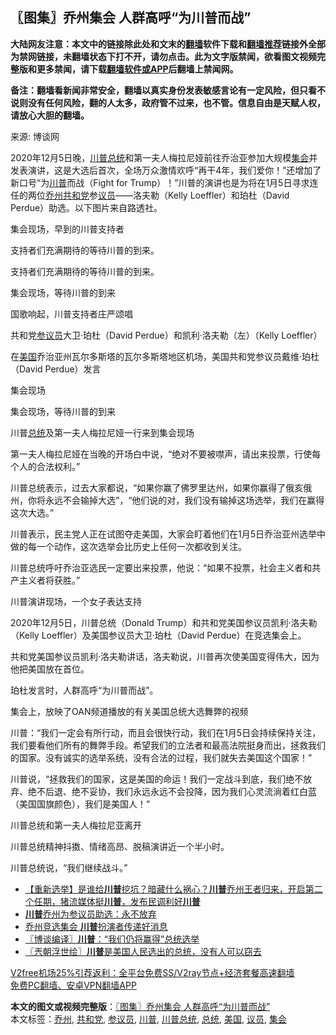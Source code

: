  <h2>〖图集〗乔州集会 人群高呼“为川普而战”</h2> <p class="notice"><b>大陆网友注意：本文中的链接除此处和文末的<a href="https://github.com/bannedbook/fanqiang" >翻墙</a>软件下载和<a href="https://github.com/killgcd/justmysocks/blob/master/README.md">翻墙推荐</a>链接外全部为禁网链接，未翻墙状态下打不开，请勿点击。此为文字版禁闻，欲看图文视频完整版和更多禁闻，请下载<a href="https://github.com/bannedbook/fanqiang">翻墙软件或APP</a>后翻墙上禁闻网。</p><p>备注：翻墙看新闻非常安全，翻墙以真实身份发表敏感言论有一定风险，但只看不说则没有任何风险，翻的人太多，政府管不过来，也不管。信息自由是天赋人权，请放心大胆的翻墙。</b></p>  <div class="entry"> <p>来源:&nbsp;博谈网                                                </p> <p>2020年12月5日晚，<a href="https://www.bannedbook.org/bnews/tag/%E5%B7%9D%E6%99%AE%E6%80%BB%E7%BB%9F/" class="st_tag internal_tag" rel="tag" title="标签 川普总统 下的日志">川普总统</a>和第一夫人梅拉尼娅前往乔治亚参加大规模<a href="https://www.bannedbook.org/bnews/tag/%E9%9B%86%E4%BC%9A/" class="st_tag internal_tag" rel="tag" title="标签 集会 下的日志">集会</a>并发表演讲，这是大选后首次，全场万众激情欢呼“再干4年，我们爱你！”还增加了新口号“为<a href="https://www.bannedbook.org/bnews/tag/%e5%b7%9d%e6%99%ae/" class="st_tag internal_tag" rel="tag" title="标签 川普 下的日志">川普</a>而战（Fight for Trump）！”川普的演讲也是为将在1月5日寻求连任的两位<a href="https://www.bannedbook.org/bnews/tag/%E4%B9%94%E5%B7%9E/" class="st_tag internal_tag" rel="tag" title="标签 乔州 下的日志">乔州</a><a href="https://www.bannedbook.org/bnews/tag/%e5%85%b1%e5%92%8c%e5%85%9a/" class="st_tag internal_tag" rel="tag" title="标签 共和党 下的日志">共和党</a>参<a href="https://www.bannedbook.org/bnews/tag/%e8%ae%ae%e5%91%98/" class="st_tag internal_tag" rel="tag" title="标签 议员 下的日志">议员</a>——洛夫勒（Kelly Loeffler）和珀杜（David Perdue）助选。以下图片来自路透社。</p> <p>集会现场，早到的川普支持者</p> <p>支持者们充满期待的等待川普的到来。</p> <p>支持者们充满期待的等待川普的到来。</p> <p>集会现场，等待川普的到来</p> <p>国歌响起，川普支持者庄严颂唱</p> <p></p> <p>共和党<a href="https://www.bannedbook.org/bnews/tag/%e5%8f%82%e8%ae%ae%e5%91%98/" class="st_tag internal_tag" rel="tag" title="标签 参议员 下的日志">参议员</a>大卫·珀杜（David Perdue）和凯利·洛夫勒（左）（Kelly Loeffler）</p> <p>在<a href="https://www.bannedbook.org/bnews/tag/%e7%be%8e%e5%9b%bd/" class="st_tag internal_tag" rel="tag" title="标签 美国 下的日志">美国</a>乔治亚州瓦尔多斯塔的瓦尔多斯塔地区机场，美国共和党参议员戴维·珀杜（David Perdue）发言</p>  <p></p> <p>集会现场</p> <p></p> <p>集会现场，等待川普的到来</p> <p>川普<a href="https://www.bannedbook.org/bnews/tag/%e6%80%bb%e7%bb%9f/" class="st_tag internal_tag" rel="tag" title="标签 总统 下的日志">总统</a>及第一夫人梅拉尼娅一行来到集会现场</p> <p></p> <p>第一夫人梅拉尼娅在当晚的开场白中说，“绝对不要被噤声，请出来投票，行使每个人的合法权利。”</p> <p></p> <p>川普总统表示，过去大家都说，“如果你赢了佛罗里达州，如果你赢得了俄亥俄州，你将永远不会输掉大选”，“他们说的对，我们没有输掉这场选举，我们在赢得这次大选。”</p> <p></p>  <p>川普表示，民主党人正在试图夺走美国，大家会盯着他们在1月5日乔治亚州选举中做的每一个动作，这次选举会比历史上任何一次都收到关注。</p> <p></p> <p></p> <p></p> <p></p> <p></p> <p></p> <p></p> <p>川普总统呼吁乔治亚选民一定要出来投票，他说：“如果不投票，社会主义者和共产主义者将获胜。”</p> <p></p>  <p>川普演讲现场，一个女子表达支持</p> <p>2020年12月5日，川普总统（Donald Trump）和共和党美国参议员凯利·洛夫勒（Kelly Loeffler）及美国参议员大卫·珀杜（David Perdue）在竞选集会上。</p> <p>共和党美国参议员凯利·洛夫勒讲话，洛夫勒说，川普再次使美国变得伟大，因为他把美国放在首位。</p> <p></p> <p>珀杜发言时，人群高呼“为川普而战”。</p> <p></p> <p>集会上，放映了OAN频道播放的有关美国总统大选舞弊的视频</p> <p>川普：“我们一定会有所行动，而且会很快行动，我们在1月5日会持续保持关注，我们要看他们所有的舞弊手段。希望我们的立法者和最高法院挺身而出，拯救我们的国家。没有诚实的选举系统，没有合法的过程，我们就失去美国这个国家！”</p> <p>川普说，“拯救我们的国家，这是美国的命运！我们一定战斗到底，我们绝不放弃、绝不后退、绝不妥协，我们永远永远不会投降，因为我们心灵流淌着红白蓝（美国国旗颜色），我们是美国人！”</p> <p>川普总统和第一夫人梅拉尼亚离开</p>  <p>川普总统精神抖擞、情绪高昂、脱稿演讲近一个半小时。</p> <p>川普总统说，“我们继续战斗。”</p> <ul class='op-related-articles' title='相关阅读'> <li><a href='https://www.bannedbook.org/bnews/bannedvideo/20201207/1443294.html' target='_blank'>【重新选举】是谁给<b>川普</b>挖坑？暗藏什么祸心？<b>川普</b>乔州王者归来，开启第二个任期，猪流媒体挺<b>川普</b>，发布民调利好<b>川普</b></a></li> <li><a href='https://www.bannedbook.org/bnews/bannedvideo/20201207/1443286.html' target='_blank'><b>川普</b>乔州为参议员助选：永不放弃</a></li> <li><a href='https://www.bannedbook.org/bnews/bannedvideo/20201207/1443284.html' target='_blank'>乔州竞选集会 <b>川普</b>扮演者传递好消息</a></li> <li><a href='https://www.bannedbook.org/bnews/cbnews/20201207/1443283.html' target='_blank'>〖博谈编译〗<b>川普</b>：“我们仍将赢得”总统选举</a></li> <li><a href='https://www.bannedbook.org/bnews/ssgc/20201207/1443281.html' target='_blank'>〖兲朝浮世绘〗<b>川普</b>是美国人民选出的总统，没有人可以窃去</a></li> </ul> <p class="texttj"> <a href="https://www.bannedbook.org/forum23/topic22702.html" target="_blank">V2free机场25%引荐返利：全平台免费SS/V2ray节点+经济套餐高速翻墙</a><br/> <a href="https://github.com/bannedbook/fanqiang/wiki/%E7%A6%81%E9%97%BB%E7%BD%91%E5%AE%89%E5%8D%93%E7%BF%BB%E5%A2%99%E6%96%B0%E9%97%BBAPP" target="_blank">免费PC翻墙、安卓VPN翻墙APP</a></p><p></p><a name='sharetosocial'></a>       <div><b>本文的图文或视频完整版</b>：<a href='https://www.bannedbook.org/bnews/cbnews/20201207/1443302.html'>〖图集〗乔州集会 人群高呼“为川普而战”</a></div>  </div><!--END ENTRY--> <div class="postfooter"> <div>本文标签：<a href="https://www.bannedbook.org/bnews/tag/%E4%B9%94%E5%B7%9E/" rel="tag">乔州</a>, <a href="https://www.bannedbook.org/bnews/tag/%e5%85%b1%e5%92%8c%e5%85%9a/" rel="tag">共和党</a>, <a href="https://www.bannedbook.org/bnews/tag/%e5%8f%82%e8%ae%ae%e5%91%98/" rel="tag">参议员</a>, <a href="https://www.bannedbook.org/bnews/tag/%e5%b7%9d%e6%99%ae/" rel="tag">川普</a>, <a href="https://www.bannedbook.org/bnews/tag/%E5%B7%9D%E6%99%AE%E6%80%BB%E7%BB%9F/" rel="tag">川普总统</a>, <a href="https://www.bannedbook.org/bnews/tag/%e6%80%bb%e7%bb%9f/" rel="tag">总统</a>, <a href="https://www.bannedbook.org/bnews/tag/%e7%be%8e%e5%9b%bd/" rel="tag">美国</a>, <a href="https://www.bannedbook.org/bnews/tag/%e8%ae%ae%e5%91%98/" rel="tag">议员</a>, <a href="https://www.bannedbook.org/bnews/tag/%E9%9B%86%E4%BC%9A/" rel="tag">集会</a></div>  </div><!--END POSTFOOTER--> 